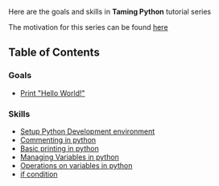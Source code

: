  Here are the goals and skills in __Taming Python__ tutorial series

The motivation for this series can be found [here](https://nagasudhir.blogspot.com/2020/04/intro-to-taming-python-series_99.html)

## Table of Contents

### Goals
* [Print "Hello World!"](https://nagasudhir.blogspot.com/2020/04/print-hello-world_54.html)

### Skills
* [Setup Python Development environment](https://nagasudhir.blogspot.com/2020/04/setup-python-development-environment_14.html)
* [Commenting in python](https://nagasudhir.blogspot.com/2020/04/comments-in-python.html)
* [Basic printing in python](https://nagasudhir.blogspot.com/2020/04/basic-printing-in-python.html)
* [Managing Variables in python](https://nagasudhir.blogspot.com/2020/04/managing-variables-in-python.html)
* [Operations on variables in python](https://nagasudhir.blogspot.com/2020/04/operations-on-variables-in-python.html)
* [if condition](https://nagasudhir.blogspot.com/2020/04/if-condition-in-python_14.html)
<!--stackedit_data:
eyJoaXN0b3J5IjpbLTQ3MDMxNTMyN119
-->